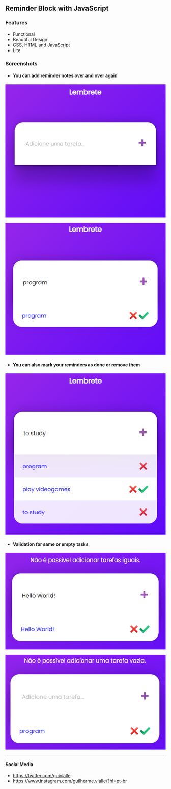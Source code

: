 
## Reminder Block with JavaScript 

### Features

- Functional
- Beautiful Design 
- CSS, HTML and JavaScript
- Lite

### Screenshots
- #### You can add reminder notes over and over again

![](https://github.com/guilhermevialle/Reminder-block/blob/main/Lembrete%20com%20JavaScript/Screenshots/capture.PNG)

![](https://github.com/guilhermevialle/Reminder-block/blob/main/Lembrete%20com%20JavaScript/Screenshots/capture2.PNG)

- #### You can also mark your reminders as done or remove them

![](https://github.com/guilhermevialle/Reminder-block/blob/main/Lembrete%20com%20JavaScript/Screenshots/capture3.PNG)

- #### Validation for same or empty tasks

![](https://github.com/guilhermevialle/Reminder-block/blob/main/Lembrete%20com%20JavaScript/Screenshots/capture4.PNG)

![](https://github.com/guilhermevialle/Reminder-block/blob/main/Lembrete%20com%20JavaScript/Screenshots/capture5.PNG)

------------

#### Social Media

- https://twitter.com/guivialle
- https://www.instagram.com/guilherme.vialle/?hl=pt-br

